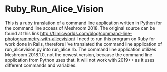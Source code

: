 # Ruby_Run_Alice_Vision
This is a ruby translation of a command line application written in Python for the command line access of Meshroom 2018.
The original source can be found at this link http://filmicworlds.com/blog/command-line-photogrammetry-with-alicevision/
I need to run this program on Ruby for work done in Rails, therefore I've translated the command line application of run_alicevision.py into run_alice.rb.
The command line application utilizes Meshroom 2018.1.0, not the newest version, because the command line application from Python uses that. It will not work with 2019++ as it uses different commands and variables.
